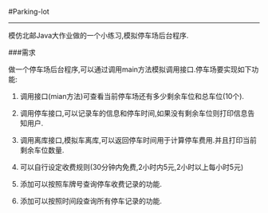 #Parking-lot

****************

模仿北邮Java大作业做的一个小练习,模拟停车场后台程序.

###需求

做一个停车场后台程序,可以通过调用main方法模拟调用接口.停车场要实现如下功能:

1. 调用接口(mian方法)可查看当前停车场还有多少剩余车位和总车位(10个).

2. 调用停车接口,可以记录车的信息和停车时间,如果没有剩余车位则打印信息告知用户.

3. 调用离库接口,模拟车离库,可以返回停车时间用于计算停车费用.并且打印当前剩余车位数量.

4. 可以自行设定收费规则(30分钟内免费,2小时内5元,2小时以上每小时5元)

5. 添加可以按照车牌号查询停车收费记录的功能.

6. 添加可以按照时间段查询所有停车记录的功能.